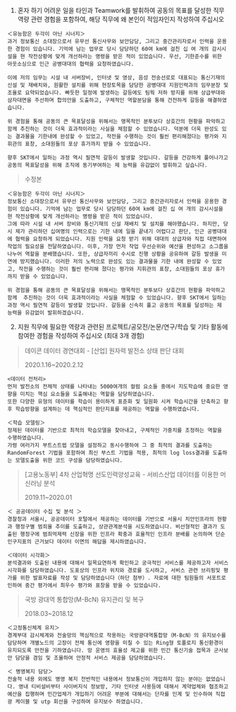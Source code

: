 1. 혼자 하기 어려운 일을 타인과 Teamwork를 발휘하여 공동의 목표를 달성한 직무 역량 관련 경험을 포함하여, 해당 직무에 왜 본인이 적임자인지 작성하여 주십시오 

```
＜유능함은 두각이 아닌 시너지＞
과거 정보통신 소대장으로서 유무선 통신사무와 보안담당, 그리고 중간관리자로서 인력을 운용한 경험이 있습니다. 기억에 남는 업무로 당시 담당하던 60여 km에 걸친 십 여 개의 감시시설을 현 작전상황에 맞게 개선하라는 명령을 받은 적이 있었습니다. 우선, 기한준수를 위한 아웃소싱으로 인근 공병대대의 협력을 요청하였습니다. 

이에 저의 임무는 시설 내 서버장비, 인터넷 및 영상, 음성 전송선로로 대표되는 통신기재의 신설 및 재배치와, 원활한 설치를 위해 현장토목을 담당한 공병대대 지원인력과의 임무분장 및 조율로 요약되었습니다. 빠듯한 일정에 발생하는 갈등에도 팀웍 저하 방지를 위해 상급부대와 삼자대면을 주선하며 합의안을 도출하고, 구체적인 역할분담을 통해 건전하게 갈등을 해결하였습니다. 

위 경험을 통해 공동의 큰 목표달성을 위해서는 맹목적인 분투보다 상호간의 현황을 파악하고 함께 추진하는 것이 더욱 효과적이라는 사실을 체험할 수 있었습니다. 덕분에 더욱 완성도 있는 결과물을 기한내에 완성할 수 있었고, 작전을 수행하는 것이 훨씬 편리해졌다는 평가와 지휘관의 표창, 소대원들의 포상 휴가까지 받을 수 있었습니다. 

향후 SKT에서 일하는 과정 역시 필연적 갈등이 발생할 것입니다. 갈등을 건강하게 풀어나가고 공동의 목표달성을 위해 조직에 동기부여하는 제 능력을 유감없이 발휘하고 싶습니다. 
```

> 수정본

```
＜유능함은 두각이 아닌 시너지＞
정보통신 소대장으로서 유무선 통신사무와 보안담당, 그리고 중간관리자로서 인력을 운용한 경험이 있습니다. 기억에 남는 업무로 당시 담당하던 60여 km에 걸친 십 여 개의 감시시설을 현 작전상황에 맞게 개선하라는 명령을 받은 적이 있었습니다. 
그에 따라 시설 내 서버 장비와 통신기재의 신설 재배치 및 설치를 해야했습니다. 하지만, 당시 제가 관리하던 십여명의 인력으로는 기한 내에 일을 끝내기 어렵다고 판단, 인근 공병대대에 협력을 요청하게 되었습니다. 지원 인력을 요청 받기 위해 대대의 상급자와 직접 대면하여 작업의 필요성을 전달하였습니다. 이후, 가장 먼저 작업 우선순위와 예산을 편성하고 소그룹을 나누어 역할을 분배했습니다. 또한, 상급자끼리 수시로 진행 상황을 공유하여 갈등 발생을 미연에 방지했습니다. 이러한 저의 노력으로 완성도 있는 결과물을 기한 내에 완성할 수 있었고, 작전을 수행하는 것이 훨씬 편리해 졌다는 평가와 지휘관의 표창, 소대원들의 포상 휴가까지 받을 수 있었습니다. 

위 경험을 통해 공동의 큰 목표달성을 위해서는 맹목적인 분투보다 상호간의 현황을 파악하고 함께  추진하는 것이 더욱 효과적이라는 사실을 체험할 수 있었습니다. 향후 SKT에서 일하는 과정 역시 필연적 갈등이 발생할 것입니다. 갈등을 신속히 풀고 공동의 목표를 달성하는 제 능력을 유감없이 발휘하겠습니다. 
```



2. 지원 직무에 필요한 역량과 관련된 프로젝트/공모전/논문/연구/학습 및 기타 활동에 참여한 경험을 작성하여 주십시오 (최대 3개 경험)

> 데이콘 데이터 경연대회 - [산업] 원자력 발전소 상태 판단 대회 
>
> 2020.1.16~2020.2.12

```
<데이터 전처리>
먼저 발전소의 전체적 상태를 나타내는 5000여개의 컬럼 요소들 중에서 지도학습에 중요한 영향을 미치는 핵심 요소들을 도출해내는 역할을 담당하였습니다. 
또한 다양한 유형의 데이터를 학습이 용이하게 표준화 및 일원화 시켜 학습시간을 단축하고 향후 학습방향을 설계하는 데 핵심적인 판단지표를 제공하는 역할을 수행하였습니다. 
```

```
＜학습 모델링＞ 
정제된 데이터를 기반으로 최적의 학습모델을 찾아내고, 구체적인 가중치를 조정하는 역할을 수행하였습니다. 
가령 여러가지 부트스트렙 모델을 설정하고 동시수행하여 그 중 최적의 결과를 도출하는 RandomForest 기법을 포함하여 최신 부스트 기법을 적용, 최적의 log loss결과를 도출하는 모델도출을 위한 코드 구성을 담당하였습니다.
```



> [고용노동부] 4차 산업혁명 선도인력양성교육 - 서비스산업 데이터를 이용한 머신러닝 분석 
>
> 2019.11~2020.01

```
＜ 공공데이터 수집 및 분석 ＞
경찰청과 서울시, 공공데이터 포털에서 제공하는 데이터를 기반으로 서울시 치안인프라의 현황과 행정구별 범죄율 추이를 도출하고, 상관관계분석을 시도하였습니다. 비선형적인 결과가 도출된 행정구에 범죄억제력 신장을 위한 인프라 확충과 효율적인 인프라 분배를 논의하며 단순 인구지표의 근거보다 데이터 이면의 해답을 제시하였습니다.  
```

```
＜데이터 시각화＞
분석결과와 도출된 내용에 대해서 일목요연하게 확인하고 궁극적인 서비스를 제공하고자 서비스 시각화를 담당하였습니다. 도표상의 인프라 위치와 경로를 도시하고, 서비스 관련 브리핑및 평가를 위한 발표자료를 작성 및 담당하였습니다（하단 첨부）. 자료에 대한 팀원들의 서포트로 인하여 중간 평가에서 최우수 평가와 표창을 받을 수 있었습니다. 
```





> 국방 광대역 통합망(M-BcN) 유지관리 및 복구 
>
> 2018.03~2018.12

```
＜고정통신체계 유지＞
경계부대 감시체계와 전술망의 핵심적으로 작용하는 국방광대역통합망（M-BcN）의 유지보수를 담당하며 개별노드의 고장이 전체 통신에 영향을 미칠 수 있는 Ring형 토폴로지 통신환경이 유지되도록 만전을 기하였습니다. 망 운영의 효율성 제고를 위한 민간 통신기술 접목과 군사보안 담당을 겸임 및 조율하여 안정적 서비스 제공을 담당하였습니다.
```

```
＜ 병영복지 담당＞
전술적 내용 외에도 병영 복지 전반적인 내용에서 정보통신이 개입하지 않는 분야는 없었습니다. 영내 티비설비부터 사이버지식 정보방, 기타 인터넷 사용등에 대해서 계약업체와 협조하고 예산을 집행하며 민간업체가 개입하기 어려운 부분에 대해서는 단자를 인계 및 인수하여 직접 광 케이블 및 utp 회선을 구성하여 유지보수 하였습니다.
```

